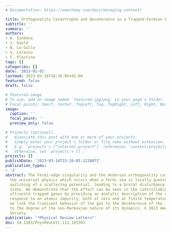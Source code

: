 ```yaml
---
# Documentation: https://wowchemy.com/docs/managing-content/

title: Orthogonality Catastrophe and Decoherence in a Trapped-Fermion Environment
subtitle: ''
summary: ''
authors:
- A. Sindona
- J. Goold
- N. Lo Gullo
- S. Lorenzo
- F. Plastina
tags: []
categories: []
date: '2013-01-01'
lastmod: 2023-03-16T16:26:05+01:00
featured: false
draft: false

# Featured image
# To use, add an image named `featured.jpg/png` to your page's folder.
# Focal points: Smart, Center, TopLeft, Top, TopRight, Left, Right, BottomLeft, Bottom, BottomRight.
image:
  caption: ''
  focal_point: ''
  preview_only: false

# Projects (optional).
#   Associate this post with one or more of your projects.
#   Simply enter your project's folder or file name without extension.
#   E.g. `projects = ["internal-project"]` references `content/project/deep-learning/index.md`.
#   Otherwise, set `projects = []`.
projects: []
publishDate: '2023-03-16T15:26:05.122807Z'
publication_types:
- '2'
abstract: The Fermi-edge singularity and the Anderson orthogonality catastrophe describe
  the universal physics which occurs when a Fermi sea is locally quenched by the sudden
  switching of a scattering potential, leading to a brutal disturbance of its ground
  state. We demonstrate that the effect can be seen in the controllable domain of
  ultracold trapped gases by providing an analytic description of the out-of-equilibrium
  response to an atomic impurity, both at zero and at finite temperature. Furthermore,
  we link the transient behavior of the gas to the decoherence of the impurity, and
  to the degree of the non-Markovian nature of its dynamics. © 2013 American Physical
  Society.
publication: '*Physical Review Letters*'
doi: 10.1103/PhysRevLett.111.165303
---
```

